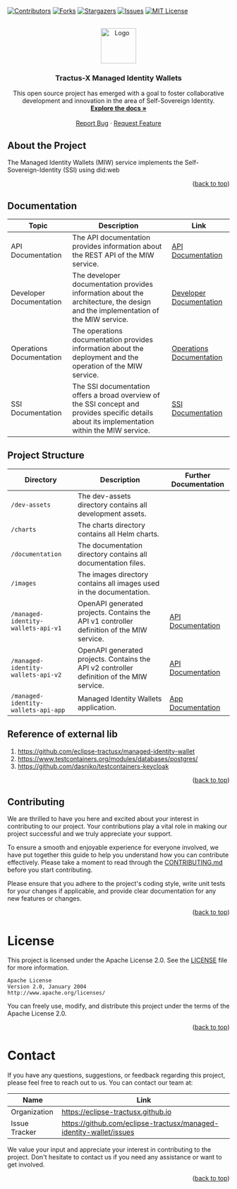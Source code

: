 <a name="readme-top"></a>

<!-- Shields -->
[![Contributors][contributors-shield]][contributors-url]
[![Forks][forks-shield]][forks-url]
[![Stargazers][stars-shield]][stars-url]
[![Issues][issues-shield]][issues-url]
[![MIT License][license-shield]][license-url]



<!-- Caption -->

<br />
<div align="center">
  <a href="https://eclipse-tractusx.github.io/img/logo_tractus-x.svg">
    <img src="https://eclipse-tractusx.github.io/img/logo_tractus-x.svg" alt="Logo" width="80" height="80">
  </a>

<h3 align="center">Tractus-X Managed Identity Wallets</h3>

  <p align="center">
    This open source project has emerged with a goal to foster collaborative development and innovation in the area of Self-Sovereign Identity.
    <br />
        <a href="https://github.com/eclipse-tractusx/SSI-agent-lib/tree/main/cx-ssi-lib/docs"><strong>Explore the docs »</strong></a>
        <br />
    <br />
    <a href="https://github.com/eclipse-tractusx/SSI-agent-lib/issues">Report Bug</a>
    ·
    <a href="https://github.com/eclipse-tractusx/SSI-agent-lib/issues">Request Feature</a>
  </p>
</div>

## About the Project

The Managed Identity Wallets (MIW) service implements the Self-Sovereign-Identity (SSI) using did:web

<p align="right">(<a href="#readme-top">back to top</a>)</p>

## Documentation

| Topic                    | Description                                                                                                                                     | Link                                                            |
|--------------------------|-------------------------------------------------------------------------------------------------------------------------------------------------|-----------------------------------------------------------------|
| API Documentation        | The API documentation provides information about the REST API of the MIW service.                                                               | [API Documentation](/documentation/api/README.md)               |
| Developer Documentation  | The developer documentation provides information about the architecture, the design and the implementation of the MIW service.                  | [Developer Documentation](/documentation/development/README.md) |
| Operations Documentation | The operations documentation provides information about the deployment and the operation of the MIW service.                                    | [Operations Documentation](/documentation/operations/README.md) |
| SSI Documentation        | The SSI documentation offers a broad overview of the SSI concept and provides specific details about its implementation within the MIW service. | [SSI Documentation](/documentation/ssi/README.md)               |

## Project Structure

| Directory                           | Description                                                                               | Further Documentation                                        |
|-------------------------------------|-------------------------------------------------------------------------------------------|--------------------------------------------------------------|
| `/dev-assets`                       | The dev-assets directory contains all development assets.                                 |                                                              |
| `/charts`                           | The charts directory contains all Helm charts.                                            |                                                              |
| `/documentation`                    | The documentation directory contains all documentation files.                             |                                                              |
| `/images`                           | The images directory contains all images used in the documentation.                       |                                                              |
| `/managed-identity-wallets-api-v1`  | OpenAPI generated projects. Contains the API v1 controller definition of the MIW service. | [API Documentation](/documentation/api/README.md)            |
| `/managed-identity-wallets-api-v2`  | OpenAPI generated projects. Contains the API v2 controller definition of the MIW service. | [API Documentation](/documentation/api/README.md)            |
| `/managed-identity-wallets-api-app` | Managed Identity Wallets application.                                                     | [App Documentation](/managed-identity-wallets-app/README.md) |

## Reference of external lib

1. https://github.com/eclipse-tractusx/managed-identity-wallet
2. https://www.testcontainers.org/modules/databases/postgres/
3. https://github.com/dasniko/testcontainers-keycloak

<p align="right">(<a href="#readme-top">back to top</a>)</p>


<!-- CONTRIBUTING -->

## Contributing

We are thrilled to have you here and excited about your interest in contributing to our project.
Your contributions play a vital role in making our project successful and we truly appreciate your
support.

To ensure a smooth and enjoyable experience for everyone involved, we have put together this guide
to help you understand how you can contribute effectively. Please take a moment to read through
the [CONTRIBUTING.md](CONTRIBUTING.md) before you start contributing.

Please ensure that you adhere to the project's coding style, write unit tests for your changes if
applicable, and provide clear documentation for any new features or changes.

<p align="right">(<a href="#readme-top">back to top</a>)</p>

<!-- LICENSE -->

# License

This project is licensed under the Apache License 2.0. See the [LICENSE](LICENSE) file for more
information.

```
Apache License
Version 2.0, January 2004
http://www.apache.org/licenses/
```

You can freely use, modify, and distribute this project under the terms of the Apache License 2.0.
<p align="right">(<a href="#readme-top">back to top</a>)</p>


<!-- CONTACT -->

# Contact

If you have any questions, suggestions, or feedback regarding this project, please feel free to
reach out to us. You can contact our team at:

| Name          | Link                                                               |
|---------------|--------------------------------------------------------------------|
| Organization  | https://eclipse-tractusx.github.io                                 |
| Issue Tracker | https://github.com/eclipse-tractusx/managed-identity-wallet/issues |

We value your input and appreciate your interest in contributing to the project. Don't hesitate to
contact us if you need any assistance or want to get involved.

<p align="right">(<a href="#readme-top">back to top</a>)</p>


[contributors-shield]: https://img.shields.io/github/contributors/eclipse-tractusx/managed-identity-wallet.svg?style=for-the-badge

[contributors-url]: https://github.com/eclipse-tractusx/managed-identity-wallet/graphs/contributors

[forks-shield]: https://img.shields.io/github/forks/eclipse-tractusx/managed-identity-wallet.svg?style=for-the-badge

[forks-url]: https://github.com/eclipse-tractusx/managed-identity-wallet/network/members

[stars-shield]: https://img.shields.io/github/stars/eclipse-tractusx/managed-identity-wallet.svg?style=for-the-badge

[stars-url]: https://github.com/eclipse-tractusx/managed-identity-wallet/stargazers

[issues-shield]: https://img.shields.io/github/issues/eclipse-tractusx/managed-identity-wallet.svg?style=for-the-badge

[issues-url]: https://github.com/eclipse-tractusx/managed-identity-wallet/issues

[license-shield]: https://img.shields.io/github/license/eclipse-tractusx/managed-identity-wallet.svg?style=for-the-badge

[license-url]: https://github.com/eclipse-tractusx/managed-identity-wallet/blob/master/LICENSE.txt
